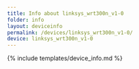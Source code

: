 ```yaml
---
title: Info about linksys_wrt300n_v1-0
folder: info
layout: deviceinfo
permalink: /devices/linksys_wrt300n_v1-0/
device: linksys_wrt300n_v1-0
---
```

{% include templates/device_info.md %}
